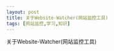 ```yaml
---
layout: post
title: 关于Website-Watcher(网站监控工具)
tags: [网站监控,学习,知识]
---
```


关于Website-Watcher(网站监控工具)









